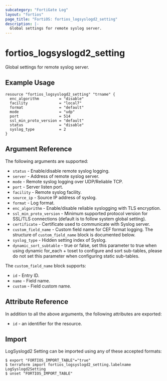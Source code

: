 ```yaml
---
subcategory: "FortiGate Log"
layout: "fortios"
page_title: "FortiOS: fortios_logsyslogd2_setting"
description: |-
  Global settings for remote syslog server.
---
```


# fortios_logsyslogd2_setting
Global settings for remote syslog server.

## Example Usage

```hcl
resource "fortios_logsyslogd2_setting" "trname" {
  enc_algorithm         = "disable"
  facility              = "local7"
  format                = "default"
  mode                  = "udp"
  port                  = 514
  ssl_min_proto_version = "default"
  status                = "disable"
  syslog_type           = 2
}
```

## Argument Reference


The following arguments are supported:

* `status` - Enable/disable remote syslog logging.
* `server` - Address of remote syslog server.
* `mode` - Remote syslog logging over UDP/Reliable TCP.
* `port` - Server listen port.
* `facility` - Remote syslog facility.
* `source_ip` - Source IP address of syslog.
* `format` - Log format.
* `enc_algorithm` - Enable/disable reliable syslogging with TLS encryption.
* `ssl_min_proto_version` - Minimum supported protocol version for SSL/TLS connections (default is to follow system global setting).
* `certificate` - Certificate used to communicate with Syslog server.
* `custom_field_name` - Custom field name for CEF format logging. The structure of `custom_field_name` block is documented below.
* `syslog_type` - Hidden setting index of Syslog.
* `dynamic_sort_subtable` - true or false, set this parameter to true when using dynamic for_each + toset to configure and sort sub-tables, please do not set this parameter when configuring static sub-tables.

The `custom_field_name` block supports:

* `id` - Entry ID.
* `name` - Field name.
* `custom` - Field custom name.


## Attribute Reference

In addition to all the above arguments, the following attributes are exported:
* `id` - an identifier for the resource.

## Import

LogSyslogd2 Setting can be imported using any of these accepted formats:
```
$ export "FORTIOS_IMPORT_TABLE"="true"
$ terraform import fortios_logsyslogd2_setting.labelname LogSyslogd2Setting
$ unset "FORTIOS_IMPORT_TABLE"
```
